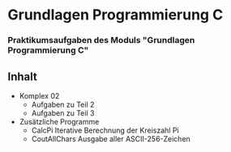 # Grundlagen Programmierung C
### Praktikumsaufgaben des Moduls "Grundlagen Programmierung C"

## Inhalt
* Komplex 02
  + Aufgaben zu Teil 2
  + Aufgaben zu Teil 3
* Zusätzliche Programme
  + CalcPi
    Iterative Berechnung der Kreiszahl Pi
  + CoutAllChars
    Ausgabe aller ASCII-256-Zeichen
